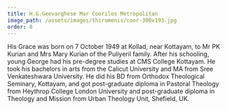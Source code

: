 ```yaml
---
title: H.G.Geevarghese Mar Coorilos Metropolitan
image_path: /assets/images/thirumenis/coor-300x193.jpg
order: 8
---
```

His Grace was born on 7 October 1949 at Kollad, near Kottayam, to Mr PK Kurian and Mrs Mary Kurian of the Puliyeril family. After his schooling, young George had his pre-degree studies at CMS College Kottayam. He took his bachelors in arts from the Calicut University and MA from Sree Venkateshwara University. He did his BD from Orthodox Theological Seminary, Kottayam, and got post-graduate diploma in Pastoral Theology from Heythrop College London University and post-graduate diploma in Theology and Mission from Urban Theology Unit, Shefield, UK.